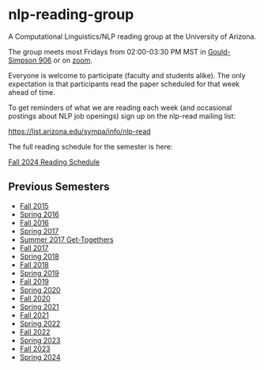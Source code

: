 # nlp-reading-group

A Computational Linguistics/NLP reading group at the University of Arizona.

The group meets most Fridays from 02:00-03:30 PM MST in [Gould-Simpson 906](https://interactivefloorplans.arizona.edu/77/0906) or on [zoom](https://arizona.zoom.us/j/82228177774).

Everyone is welcome to participate (faculty and students alike).
The only expectation is that participants read the paper scheduled for that week ahead of time.

To get reminders of what we are reading each week (and occasional postings about NLP job openings) sign up on the nlp-read mailing list:

https://list.arizona.edu/sympa/info/nlp-read

The full reading schedule for the semester is here:

[Fall 2024 Reading Schedule](https://github.com/clulab/nlp-reading-group/wiki/Fall-2024-Reading-Schedule)

## Previous Semesters

* [Fall 2015](https://github.com/clulab/nlp-reading-group/wiki/Fall-2015-Reading-Schedule)
* [Spring 2016](https://github.com/clulab/nlp-reading-group/wiki/Spring-2016-Reading-Schedule)
* [Fall 2016](https://github.com/clulab/nlp-reading-group/wiki/Fall-2016-Reading-Schedule)
* [Spring 2017](https://github.com/clulab/nlp-reading-group/wiki/Spring-2017-Reading-Schedule)
* [Summer 2017 Get-Togethers](https://github.com/clulab/nlp-reading-group/wiki/Summer-2017-Schedule)
* [Fall 2017](https://github.com/clulab/nlp-reading-group/wiki/Fall-2017-Reading-Schedule)
* [Spring 2018](https://github.com/clulab/nlp-reading-group/wiki/Spring-2018-Reading-Schedule)
* [Fall 2018](https://github.com/clulab/nlp-reading-group/wiki/Fall-2018-Reading-Schedule)
* [Spring 2019](https://github.com/clulab/nlp-reading-group/wiki/Spring-2019-Reading-Schedule)
* [Fall 2019](https://github.com/clulab/nlp-reading-group/wiki/Fall-2019-Reading-Schedule)
* [Spring 2020](https://github.com/clulab/nlp-reading-group/wiki/Spring-2020-Reading-Schedule)
* [Fall 2020](https://github.com/clulab/nlp-reading-group/wiki/Fall-2020-Reading-Schedule)
* [Spring 2021](https://github.com/clulab/nlp-reading-group/wiki/Spring-2021-Reading-Schedule)
* [Fall 2021](https://github.com/clulab/nlp-reading-group/wiki/Fall-2021-Reading-Schedule)
* [Spring 2022](https://github.com/clulab/nlp-reading-group/wiki/Spring-2022-Reading-Schedule)
* [Fall 2022](https://github.com/clulab/nlp-reading-group/wiki/Fall-2022-Reading-Schedule)
* [Spring 2023](https://github.com/clulab/nlp-reading-group/wiki/Spring-2023-Reading-Schedule)
* [Fall 2023](https://github.com/clulab/nlp-reading-group/wiki/Fall-2023-Reading-Schedule)
* [Spring 2024](https://github.com/clulab/nlp-reading-group/wiki/Spring-2024-Reading-Schedule)
